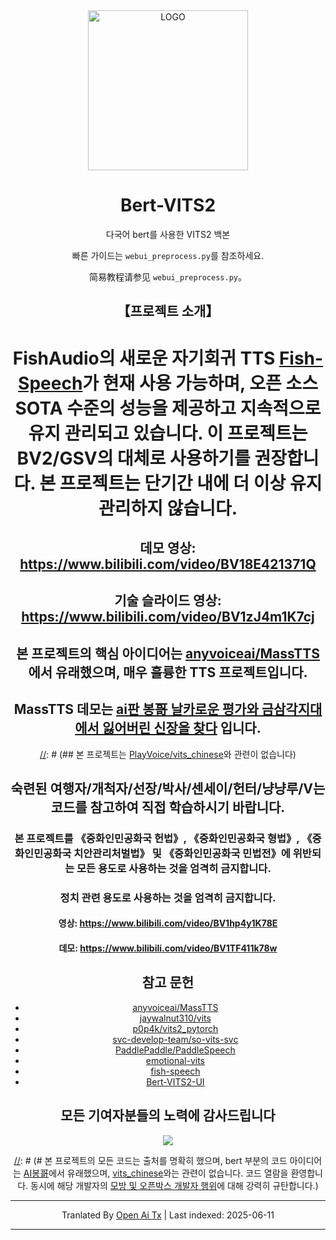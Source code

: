 <div align="center">

<img alt="LOGO" src="https://raw.githubusercontent.com/fishaudio/Bert-VITS2/master/avatars.githubusercontent.com/u/122017386" width="256" height="256" />

# Bert-VITS2

다국어 bert를 사용한 VITS2 백본

빠른 가이드는 `webui_preprocess.py`를 참조하세요.

简易教程请参见 `webui_preprocess.py`。

## 【프로젝트 소개】
# FishAudio의 새로운 자기회귀 TTS [Fish-Speech](https://github.com/fishaudio/fish-speech)가 현재 사용 가능하며, 오픈 소스 SOTA 수준의 성능을 제공하고 지속적으로 유지 관리되고 있습니다. 이 프로젝트는 BV2/GSV의 대체로 사용하기를 권장합니다. 본 프로젝트는 단기간 내에 더 이상 유지 관리하지 않습니다.
## 데모 영상: https://www.bilibili.com/video/BV18E421371Q
## 기술 슬라이드 영상: https://www.bilibili.com/video/BV1zJ4m1K7cj
## 본 프로젝트의 핵심 아이디어는 [anyvoiceai/MassTTS](https://github.com/anyvoiceai/MassTTS)에서 유래했으며, 매우 훌륭한 TTS 프로젝트입니다.
## MassTTS 데모는 [ai판 봉哥 날카로운 평가와 금삼각지대에서 잃어버린 신장을 찾다](https://www.bilibili.com/video/BV1w24y1c7z9) 입니다.

[//]: # (## 본 프로젝트는 [PlayVoice/vits_chinese](https://github.com/PlayVoice/vits_chinese)와 관련이 없습니다)

[//]: # ()
[//]: # (본 저장소는 이전에 친구가 AI 봉哥 영상을 공유해 주었고, 그 효과에 감탄하여 직접 MassTTS를 시도해 본 결과 fs가 음질 면에서 vits보다 다소 차이가 있고, 트레이닝 파이프라인이 vits보다 더 복잡함을 발견하여 그 아이디어를 따라 bert를 구현한 것입니다)

## 숙련된 여행자/개척자/선장/박사/센세이/헌터/냥냥루/V는 코드를 참고하여 직접 학습하시기 바랍니다.

### 본 프로젝트를 《중화인민공화국 헌법》, 《중화인민공화국 형법》, 《중화인민공화국 치안관리처벌법》 및 《중화인민공화국 민법전》에 위반되는 모든 용도로 사용하는 것을 엄격히 금지합니다.
### 정치 관련 용도로 사용하는 것을 엄격히 금지합니다.
#### 영상: https://www.bilibili.com/video/BV1hp4y1K78E
#### 데모: https://www.bilibili.com/video/BV1TF411k78w
## 참고 문헌
+ [anyvoiceai/MassTTS](https://github.com/anyvoiceai/MassTTS)
+ [jaywalnut310/vits](https://github.com/jaywalnut310/vits)
+ [p0p4k/vits2_pytorch](https://github.com/p0p4k/vits2_pytorch)
+ [svc-develop-team/so-vits-svc](https://github.com/svc-develop-team/so-vits-svc)
+ [PaddlePaddle/PaddleSpeech](https://github.com/PaddlePaddle/PaddleSpeech)
+ [emotional-vits](https://github.com/innnky/emotional-vits)
+ [fish-speech](https://github.com/fishaudio/fish-speech)
+ [Bert-VITS2-UI](https://github.com/jiangyuxiaoxiao/Bert-VITS2-UI)
## 모든 기여자분들의 노력에 감사드립니다
<a href="https://github.com/fishaudio/Bert-VITS2/graphs/contributors" target="_blank">
  <img src="https://contrib.rocks/image?repo=fishaudio/Bert-VITS2"/>
</a>

[//]: # (# 본 프로젝트의 모든 코드는 출처를 명확히 했으며, bert 부분의 코드 아이디어는 [AI봉哥](https://www.bilibili.com/video/BV1w24y1c7z9)에서 유래했으며, [vits_chinese](https://github.com/PlayVoice/vits_chinese)와는 관련이 없습니다. 코드 열람을 환영합니다. 동시에 해당 개발자의 [모방 및 오픈박스 개발자 행위](https://www.bilibili.com/read/cv27101514/)에 대해 강력히 규탄합니다.)

---

Tranlated By [Open Ai Tx](https://github.com/OpenAiTx/OpenAiTx) | Last indexed: 2025-06-11

---
